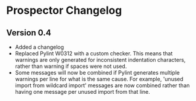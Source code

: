 Prospector Changelog
=======

Version 0.4
---

* Added a changelog
* Replaced Pylint W0312 with a custom checker. This means that warnings are only generated for inconsistent indentation characters, rather than warning if spaces were not used.
* Some messages will now be combined if Pylint generates multiple warnings per line for what is the same cause. For example, 'unused import from wildcard import' messages are now combined rather than having one message per unused import from that line.